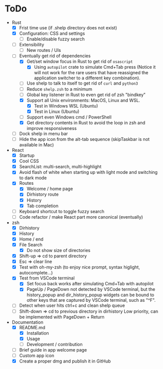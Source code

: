 # ToDo

- Rust
  - [x] Frist time use (if .shelp directory does not exist)
  - [x] Configuration: CSS and settings
    - [ ] Enable/disable fuzzy search
  - [ ] Extensibility
    - [ ] New routes / UIs
  - [ ] Eventually get rid of dependencies
    - [x] Get/set window focus in Rust to get rid of `osascript`
      - [x] Using `autopilot` crate to simulate Cmd+Tab press
            (Notice it will not work for the rare users that have reassigned the
            application switcher to a different key combination).
    - [ ] Use shelp to talk to itself to get rid of `curl` and `python3`
    - [ ] Reduce `shelp.zsh` to a minimum
    - [ ] Global key listener in Rust to even get rid of zsh "bindkey"
    - [x] Support all Unix environments: MacOS, Linux and WSL.
      - [x] Test in Windows WSL (Ubuntu)
      - [x] Test in Linux (Ubuntu)
    - [ ] Support even Windows cmd / PowerShell
    - [x] Get directory contents in Rust to avoid the loop in zsh and improve responsiveness
  - [ ] Dock shelp in menu bar
  - [ ] Hide the app icon from the alt-tab sequence (skipTaskbar is not available in Mac)
- React
  - [x] Startup
  - [x] Cool CSS
  - [x] SearchList: multi-search, multi-highlight
  - [x] Avoid flash of white when starting up with light mode and switching to dark mode
  - [x] Routes
    - [x] Welcome / home page
    - [x] Dirhistory route
    - [x] History
    - [x] Tab completion
  - [ ] Keyboard shortcut to toggle fuzzy search
  - [ ] Code refactor / make React part more canonical (eventually)
- zsh
  - [x] Dirhistory
  - [x] History
  - [x] Home / end
  - [x] File Search
    - [x] Do not show size of directories
  - [x] Shift-up => cd to parent directory
  - [x] Esc => clear line
  - [x] Test with oh-my-zsh (to enjoy nice prompt, syntax higlight, autocomplete...)
  - [x] Test from VSCode terminal
    - [x] Set focus back works after simulating Cmd+Tab with autopilot
    - [x] PageUp / PageDown not detected by VSCode terminal, but the history_popup and
          dir_history_popup widgets can be bound to other keys that are captured by VSCode
          terminal, such as "^F".
  - [ ] Detect when user hits ctrl+c and clean shelp queue
  - [ ] Shift-down => cd to previous directory in dirhistory
        Low priority, can be implemented with PageDown + Return
- Documentation
  - [x] README.md
    - [x] Installation
    - [x] Usage
    - [ ] Development / contribution
  - [ ] Brief guide in app welcome page
  - [ ] Custom app icon
  - [x] Create a proper dmg and publish it in GitHub
